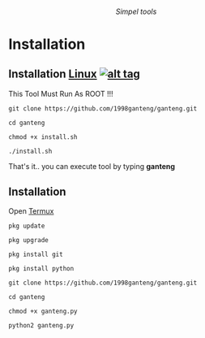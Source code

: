
###### <p align="center">Simpel tools<p align="center">



# Installation

## Installation [Linux](https://wikipedia.org/wiki/Linux) [![alt tag](http://icons.iconarchive.com/icons/dakirby309/simply-styled/32/OS-Linux-icon.png)](https://fr.wikipedia.org/wiki/Linux)

This Tool Must Run As ROOT !!!

`git clone https://github.com/1998ganteng/ganteng.git`

`cd ganteng`

`chmod +x install.sh`

`./install.sh`

That's it.. you can execute tool by typing **ganteng**

## Installation

Open [Termux](https://play.google.com/store/apps/details?id=com.termux)

`pkg update`

`pkg upgrade`

`pkg install git`

`pkg install python`

`git clone https://github.com/1998ganteng/ganteng.git`

`cd ganteng`

`chmod +x ganteng.py`

`python2 ganteng.py`
